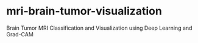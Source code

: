 # mri-brain-tumor-visualization
Brain Tumor MRI Classification and Visualization using Deep Learning and Grad-CAM
